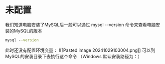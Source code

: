 # 未配置
我们知道电脑安装了MySQL后一般可以通过 mysql --version 命令来查看电脑安装的MySQL的版本
```cmd
mysql --version

```
此时还没有配置环境变量：
![[Pasted image 20241029103004.png]]
可以到MySQL的安装目录下去执行这个命令 （Windows 默认安装路径为：）